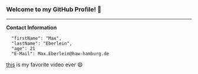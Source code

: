 ### Welcome to my GitHub Profile! 👋

---

**Contact Information**
```
  "firstName": "Max",
  "lastName": "Eberlein",
  "age": 21
  "E-Mail": Max.Eberlein@haw-hamburg.de
```

[this](https://www.youtube.com/watch?v=i2U50K13-Hg&ab_channel=darkc3po) is my favorite video ever 😄
